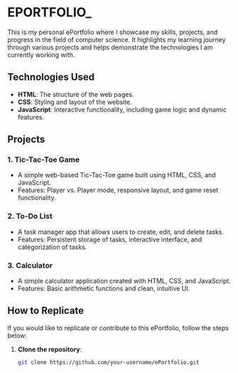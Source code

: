# EPORTFOLIO_

This is my personal ePortfolio where I showcase my skills, projects, and progress in the field of computer science. It highlights my learning journey through various projects and helps demonstrate the technologies I am currently working with.

## Technologies Used
- **HTML**: The structure of the web pages.
- **CSS**: Styling and layout of the website.
- **JavaScript**: Interactive functionality, including game logic and dynamic features.

## Projects
### 1. **Tic-Tac-Toe Game**
   - A simple web-based Tic-Tac-Toe game built using HTML, CSS, and JavaScript.
   - Features: Player vs. Player mode, responsive layout, and game reset functionality.

### 2. **To-Do List**
   - A task manager app that allows users to create, edit, and delete tasks.
   - Features: Persistent storage of tasks, interactive interface, and categorization of tasks.

### 3. **Calculator**
   - A simple calculator application created with HTML, CSS, and JavaScript.
   - Features: Basic arithmetic functions and clean, intuitive UI.

## How to Replicate
If you would like to replicate or contribute to this ePortfolio, follow the steps below:

1. **Clone the repository**:
   ```bash
   git clone https://github.com/your-username/ePortfolio.git
